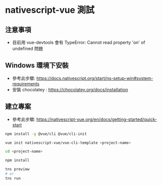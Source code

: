 # nativescript-vue 測試

## 注意事項
*  目前用 vue-devtools 會有 TypeError: Cannot read property 'on' of undefined 問題


## Windows 環境下安裝
*  參考此步驟: https://docs.nativescript.org/start/ns-setup-win#system-requirements
*  安裝 chocolatey : https://chocolatey.org/docs/installation

## 建立專案
*  參考此步驟: https://nativescript-vue.org/en/docs/getting-started/quick-start

``` bash
npm install -g @vue/cli @vue/cli-init

vue init nativescript-vue/vue-cli-template <project-name>

cd <project-name>

npm install

tns preview
# or
tns run
```